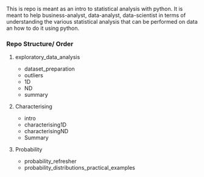 This is repo is meant as an intro to statistical analysis with python. It is meant to help 
business-analyst, data-analyst, data-scientist in terms of understanding the various 
statistical analysis that can be performed on data an how to do it using python. 

### Repo Structure/ Order
1) exploratory_data_analysis
    * dataset_preparation
    * outliers
    * 1D 
    * ND
    * summary

2) Characterising
    * intro 
    * characterising1D
    * characterisingND
    * Summary
    
3) Probability
    * probability_refresher
    * probability_distributions_practical_examples